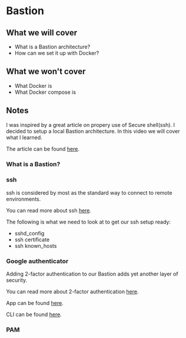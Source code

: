 # Bastion

## What we will cover

- What is a Bastion architecture?
- How can we set it up with Docker?

## What we won't cover

- What Docker is
- What Docker compose is

## Notes

I was inspired by a great article on propery use of Secure shell(ssh).
I decided to setup a local Bastion architecture.
In this video we will cover what I learned.

The article can be found [here](https://gravitational.com/blog/how-to-ssh-properly/).

### What is a Bastion?

### ssh

ssh is considered by most as the standard way to connect to remote environments.

You can read more about ssh [here](https://www.ssh.com/ssh/command/).

The following is what we need to look at to get our ssh setup ready:

- sshd_config
- ssh certificate
- ssh known_hosts

### Google authenticator

Adding 2-factor authentication to our Bastion adds yet another layer of security.

You can read more about 2-factor authentication [here](https://en.wikipedia.org/wiki/Multi-factor_authentication).

App can be found [here](https://play.google.com/store/apps/details?id=com.google.android.apps.authenticator2&hl=en).

CLI can be found [here](https://github.com/google/google-authenticator-libpam/blob/master/man/google-authenticator.1.md).

### PAM
